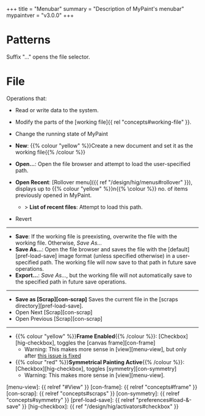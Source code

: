 +++
title = "Menubar"
summary = "Description of MyPaint's menubar"
mypaintver = "v3.0.0"
+++

# Patterns
Suffix "..." opens the file selector.

# File
Operations that:
- Read or write data to the system.
- Modify the parts of the [working file]{{ rel "concepts#working-file" }}.
- Change the running state of MyPaint

- **New**: {{% colour "yellow" %}}Create a new document and set it as the working file{{% /colour %}}
- **Open...**: Open the file browser and attempt to load the user-specified path.
- **Open Recent**: [Rollover menu]({{ ref "/design/hig/menus#rollover" }}), displays up to {{% colour "yellow" %}}n{{% \colour %}} no. of items previously opened in MyPaint.
    - \> **List of recent files**: Attempt to load this path.
- Revert

---

- **Save**: If the working file is preexisting, overwrite the file with the working file. Otherwise, *Save As...*
- **Save As...**: Open the file browser and saves the file with the [default][pref-load-save] image format (unless specified otherwise) in a user-specified path. The working file will now save to that path in future save operations.
- **Export...**: *Save As...*, but the working file will not automatically save to the specified path in future save operations.

---

- **Save as [Scrap][con-scrap]** Saves the current file in the [scraps directory][pref-load-save].
- Open Next [Scrap][con-scrap]
- Open Previous [Scrap][con-scrap]

---
- {{% colour "yellow" %}}**Frame Enabled**{{% /colour %}}: [Checkbox][hig-checkbox], toggles the [canvas frame][con-frame]
    - Warning: This makes more sense in [view][menu-view], but only after [this issue is fixed](https://github.com/mypaint/mypaint/issues/1227)
- {{% colour "red" %}}**Symmetrical Painting Active**{{% /colour %}}: [Checkbox][hig-checkbox], toggles [symmetry][con-symmetry]
    - Warning: This makes more sense in [view][menu-view].

[menu-view]: {{ relref "#View" }}
[con-frame]: {{ relref "concepts#frame" }}
[con-scrap]: {{ relref "concepts#scraps" }}
[con-symmetry]: {{ relref "concepts#symmetry" }}
[pref-load-save]: {{ relref "preferences#load-&-save" }}
[hig-checkbox]: {{ ref "/design/hig/activators#checkbox" }}
